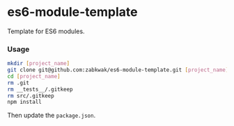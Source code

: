 # es6-module-template
Template for ES6 modules. 
### Usage
```bash
mkdir [project_name]
git clone git@github.com:zabkwak/es6-module-template.git [project_name]
cd [project_name]
rm .git
rm __tests__/.gitkeep
rm src/.gitkeep
npm install
```

Then update the `package.json`.